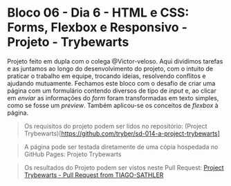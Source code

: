# Bloco 06 - Dia 6 - HTML e CSS: Forms, Flexbox e Responsivo - Projeto - Trybewarts

Projeto feito em dupla com o colega @Victor-veloso. Aqui dividimos tarefas e as juntamos ao longo do desenvolvimento do projeto, com o intuito de praticar o trabalho em equipe, trocando ideias, resolvendo conflitos e ajudando mutuamente. Fechamos este bloco com o desafio de criar uma página com um formulário contendo diversos de tipo de *input* e, ao clicar em *enviar* as informações do *form* foram transformadas em texto simples, como se fosse um *preview*. Também aplicou-se os conceitos de *flexbox* à página.

> Os requisitos do projeto podem ser lidos no repositório: (Project Trybewarts)[https://github.com/tryber/sd-014-a-project-trybewarts]

> A página pode ser testada diretamente de uma cópia hospedada no GitHub Pages: Projeto Trybewarts

> Os resultados do Projeto podem ser vistos neste Pull Request: [Project Trybewarts - Pull Request from TIAGO-SATHLER](https://github.com/tryber/sd-014-a-project-trybewarts/pull/113)